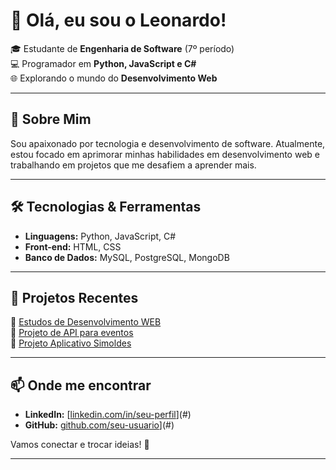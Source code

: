 # 👋 Olá, eu sou o Leonardo!

🎓 Estudante de **Engenharia de Software** (7º período)  
💻 Programador em **Python, JavaScript e C#**  
🌐 Explorando o mundo do **Desenvolvimento Web**  

---

## 🚀 Sobre Mim
Sou apaixonado por tecnologia e desenvolvimento de software. Atualmente, estou focado em aprimorar minhas habilidades em desenvolvimento web e trabalhando em projetos que me desafiem a aprender mais.

---

## 🛠️ Tecnologias & Ferramentas
- **Linguagens:** Python, JavaScript, C#  
- **Front-end:** HTML, CSS  
- **Banco de Dados:** MySQL, PostgreSQL, MongoDB   

---

## 📌 Projetos Recentes
🔹 [Estudos de Desenvolvimento WEB](link-do-repositorio)  
🔹 [Projeto de API para eventos](link-do-repositorio)  
🔹 [Projeto Aplicativo Simoldes](link-do-repositorio)  
 

---

## 📫 Onde me encontrar
- **LinkedIn:** [[linkedin.com/in/seu-perfil](https://www.linkedin.com/in/leonardo-wojcik-b3967b268/)](#)  
- **GitHub:** [github.com/seu-usuario](https://github.com/leozoka0506)](#)  

Vamos conectar e trocar ideias! 🚀

---

